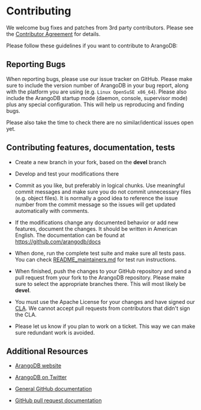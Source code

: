 Contributing
============

We welcome bug fixes and patches from 3rd party contributors. Please
see the [Contributor Agreement](https://www.arangodb.com/community#contribute)
for details.

Please follow these guidelines if you want to contribute to ArangoDB:

Reporting Bugs
--------------

When reporting bugs, please use our issue tracker on GitHub.  Please make sure
to include the version number of ArangoDB in your bug report, along with the
platform you are using (e.g. `Linux OpenSuSE x86_64`).  Please also include the
ArangoDB startup mode (daemon, console, supervisor mode) plus any special
configuration.  This will help us reproducing and finding bugs.

Please also take the time to check there are no similar/identical issues open
yet.


Contributing features, documentation, tests
-------------------------------------------

* Create a new branch in your fork, based on the **devel** branch

* Develop and test your modifications there

* Commit as you like, but preferably in logical chunks. Use meaningful commit
  messages and make sure you do not commit unnecessary files (e.g. object
  files). It is normally a good idea to reference the issue number from the
  commit message so the issues will get updated automatically with comments.

* If the modifications change any documented behavior or add new features,
  document the changes. It should be written in American English.
  The documentation can be found at https://github.com/arangodb/docs

* When done, run the complete test suite and make sure all tests pass. You can
  check [README_maintainers.md](README_maintainers.md) for test run instructions.

* When finished, push the changes to your GitHub repository and send a pull
  request from your fork to the ArangoDB repository. Please make sure to select
  the appropriate branches there. This will most likely be **devel**.

* You must use the Apache License for your changes and have signed our 
  [CLA](https://www.arangodb.com/documents/cla.pdf). We cannot accept pull requests
  from contributors that didn't sign the CLA.

* Please let us know if you plan to work on a ticket. This way we can make sure
  redundant work is avoided.


Additional Resources
--------------------

* [ArangoDB website](https://www.arangodb.com/)

* [ArangoDB on Twitter](https://twitter.com/arangodb)

* [General GitHub documentation](https://help.github.com/)

* [GitHub pull request documentation](https://docs.github.com/en/github/collaborating-with-pull-requests/proposing-changes-to-your-work-with-pull-requests/creating-a-pull-request-from-a-fork/)
